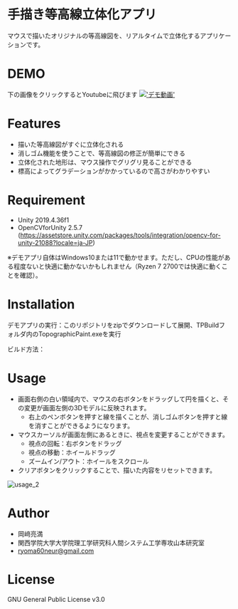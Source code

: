 # 手描き等高線立体化アプリ

マウスで描いたオリジナルの等高線図を、リアルタイムで立体化するアプリケーションです。

# DEMO
下の画像をクリックするとYoutubeに飛びます
[!['デモ動画'](https://github.com/ebit8/TopographicPaint_git/assets/112364174/ab30e9d9-4ed8-4a62-99b0-f043ff5e174c)](https://youtu.be/T0U8SXIowq4)

# Features

* 描いた等高線図がすぐに立体化される
* 消しゴム機能を使うことで、等高線図の修正が簡単にできる
* 立体化された地形は、マウス操作でグリグリ見ることができる
* 標高によってグラデーションがかかっているので高さがわかりやすい

# Requirement 

* Unity 2019.4.36f1
* OpenCVforUnity 2.5.7 (https://assetstore.unity.com/packages/tools/integration/opencv-for-unity-21088?locale=ja-JP)

※デモアプリ自体はWindows10または11で動かせます。ただし、CPUの性能がある程度ないと快適に動かないかもしれません（Ryzen 7 2700では快適に動くことを確認）。

# Installation

デモアプリの実行：このリポジトリをzipでダウンロードして展開、TPBuildフォルダ内のTopographicPaint.exeを実行

ビルド方法：

# Usage

* 画面右側の白い領域内で、マウスの右ボタンをドラッグして円を描くと、その変更が画面左側の3Dモデルに反映されます。
  * 右上のペンボタンを押すと線を描くことが、消しゴムボタンを押すと線を消すことができるようになります。
* マウスカーソルが画面左側にあるときに、視点を変更することができます。
  * 視点の回転：右ボタンをドラッグ
  * 視点の移動：ホイールドラッグ
  * ズームイン/アウト：ホイールをスクロール
* クリアボタンをクリックすることで、描いた内容をリセットできます。

![usage_2](https://github.com/ebit8/TopographicPaint_git/assets/112364174/537e35aa-98ca-4cd9-8bed-ef2a93714381)

# Author

* 岡﨑亮満
* 関西学院大学大学院理工学研究科人間システム工学専攻山本研究室
* ryoma60neur@gmail.com

# License
GNU General Public License v3.0
